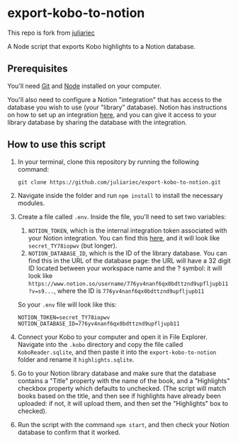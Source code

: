 # export-kobo-to-notion
This repo is fork from [juliariec](https://github.com/juliariec/export-kobo-to-notion/)

A Node script that exports Kobo highlights to a Notion database.

## Prerequisites

You'll need [Git](https://git-scm.com/downloads) and [Node](https://nodejs.org/en/) installed on your computer.

You'll also need to configure a Notion "integration" that has access to the database you wish to use (your "library" database). Notion has instructions on how to set up an integration [here](https://developers.notion.com/docs#step-1-create-an-integration), and you can give it access to your library database by sharing the database with the integration.

## How to use this script

1. In your terminal, clone this repository by running the following command:

   ```
   git clone https://github.com/juliariec/export-kobo-to-notion.git
   ```

1. Navigate inside the folder and run `npm install` to install the necessary modules.

1. Create a file called `.env`. Inside the file, you'll need to set two variables:

   1. `NOTION_TOKEN`, which is the internal integration token associated with your Notion integration. You can find this [here](https://www.notion.so/my-integrations), and it will look like `secret_TY78iopwv` (but longer).
   2. `NOTION_DATABASE_ID`, which is the ID of the library database. You can find this in the URL of the database page: the URL will have a 32 digit ID located between your workspace name and the ? symbol: it will look like `https://www.notion.so/username/776yv4nanf6qx0bdttznd9upfljupb11?v=s9...`, where the ID is `776yv4nanf6qx0bdttznd9upfljupb11`

   So your `.env` file will look like this:

   ```
   NOTION_TOKEN=secret_TY78iopwv
   NOTION_DATABASE_ID=776yv4nanf6qx0bdttznd9upfljupb11
   ```

1. Connect your Kobo to your computer and open it in File Explorer. Navigate into the `.kobo` directory and copy the file called `KoboReader.sqlite`, and then paste it into the `export-kobo-to-notion` folder and rename it `highlights.sqlite`.

1. Go to your Notion library database and make sure that the database contains a "Title" property with the name of the book, and a "Highlights" checkbox property which defaults to unchecked. (The script will match books based on the title, and then see if highlights have already been uploaded: if not, it will upload them, and then set the "Highlights" box to checked).

1. Run the script with the command `npm start`, and then check your Notion database to confirm that it worked.

